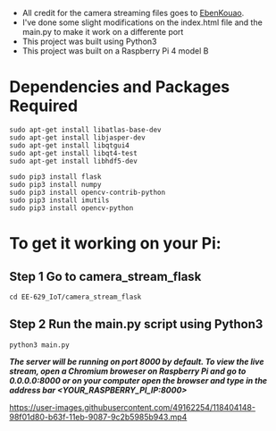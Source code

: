 - All credit for the camera streaming files goes to [EbenKouao](https://github.com/EbenKouao). 
- I've done some slight modifications on the index.html file and the main.py to make it work on a differente port
- This project was built using Python3
- This project was built on a Raspberry Pi 4 model B

# Dependencies and Packages Required

```
sudo apt-get install libatlas-base-dev
sudo apt-get install libjasper-dev
sudo apt-get install libqtgui4 
sudo apt-get install libqt4-test
sudo apt-get install libhdf5-dev

sudo pip3 install flask
sudo pip3 install numpy
sudo pip3 install opencv-contrib-python
sudo pip3 install imutils
sudo pip3 install opencv-python
```
# To get it working on your Pi:

## Step 1 Go to camera_stream_flask
`cd EE-629_IoT/camera_stream_flask`

## Step 2 Run the main.py script using Python3
`python3 main.py`

***The server will be running on port 8000 by default. To view the live stream, open a Chromium broweser on Raspberry Pi and go to 0.0.0.0:8000 or on your computer open the browser and type in the address bar <YOUR_RASPBERRY_PI_IP:8000>***

https://user-images.githubusercontent.com/49162254/118404148-98f01d80-b63f-11eb-9087-9c2b5985b943.mp4

